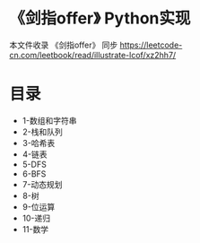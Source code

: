 # 《剑指offer》 Python实现

本文件收录 《剑指offer》 同步
https://leetcode-cn.com/leetbook/read/illustrate-lcof/xz2hh7/

# 目录

* 1-数组和字符串
* 2-栈和队列
* 3-哈希表
* 4-链表
* 5-DFS
* 6-BFS
* 7-动态规划
* 8-树
* 9-位运算
* 10-递归
* 11-数学